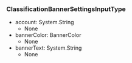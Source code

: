 ### ClassificationBannerSettingsInputType
- account: System.String
  - None
- bannerColor: BannerColor
  - None
- bannerText: System.String
  - None
